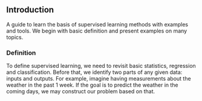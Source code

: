 ## Introduction
A guide to learn the basis of supervised learning methods with examples and tools. We begin with basic definition and present examples on many topics.

### Definition
To define supervised learning, we need to revisit basic statistics, regression and classification. Before that, we identify two parts of any given data: inputs and outputs. For example, imagine having measurements about the weather in the past 1 week. If the goal is to predict the weather in the coming days, we may construct our problem based on that. 